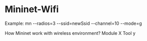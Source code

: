Mininet-Wifi
========================================================
Example:
mn --radios=3 --ssid=newSsid --channel=10 --mode=g

How Mininet work with wireless environment?
Module X
Tool y
